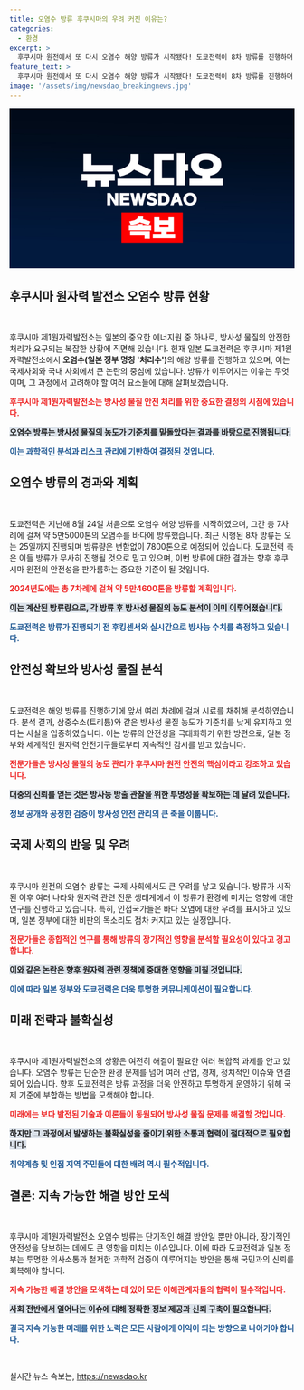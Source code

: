 ```yaml
---
title: 오염수 방류 후쿠시마의 우려 커진 이유는?
categories:
  - 환경
excerpt: >
  후쿠시마 원전에서 또 다시 오염수 해양 방류가 시작됐다! 도쿄전력이 8차 방류를 진행하며 방사성 물질 농도를 기준치 이하로 유지한다고 발표했는데, 이 결정에 대한 논란은 계속될 전망. 클릭해 자세히 알아보세요!
feature_text: >
  후쿠시마 원전에서 또 다시 오염수 해양 방류가 시작됐다! 도쿄전력이 8차 방류를 진행하며 방사성 물질 농도를 기준치 이하로 유지한다고 발표했는데, 이 결정에 대한 논란은 계속될 전망. 클릭해 자세히 알아보세요!
image: '/assets/img/newsdao_breakingnews.jpg'
---
```


<p><img src="/assets/img/newsdao_breakingnews.jpg" alt="flaretime 속보" /></p>

<h2 data-ke-size="size26">후쿠시마 원자력 발전소 오염수 방류 현황</h2>

<p data-ke-size="size16">&nbsp;</p>

<p>후쿠시마 제1원자력발전소는 일본의 중요한 에너지원 중 하나로, 방사성 물질의 안전한 처리가 요구되는 복잡한 상황에 직면해 있습니다. 현재 일본 도쿄전력은 후쿠시마 제1원자력발전소에서 <strong>오염수(일본 정부 명칭 '처리수')</strong>의 해양 방류를 진행하고 있으며, 이는 국제사회와 국내 사회에서 큰 논란의 중심에 있습니다. 방류가 이루어지는 이유는 무엇이며, 그 과정에서 고려해야 할 여러 요소들에 대해 살펴보겠습니다.</p>

<p><b><span style="color: #ee2323;">후쿠시마 제1원자력발전소는 방사성 물질 안전 처리를 위한 중요한 결정의 시점에 있습니다.</span></b></p>

<p><b><span style="background-color: #21538527;">오염수 방류는 방사성 물질의 농도가 기준치를 밑돌았다는 결과를 바탕으로 진행됩니다.</span></b></p>

<p><b><span style="color: #1a5490;">이는 과학적인 분석과 리스크 관리에 기반하여 결정된 것입니다.</span></b></p>

<h2 data-ke-size="size26">오염수 방류의 경과와 계획</h2>

<p data-ke-size="size16">&nbsp;</p>

<p>도쿄전력은 지난해 8월 24일 처음으로 오염수 해양 방류를 시작하였으며, 그간 총 7차례에 걸쳐 약 5만5000톤의 오염수를 바다에 방류했습니다. 최근 시행된 8차 방류는 오는 25일까지 진행되며 방류량은 변함없이 7800톤으로 예정되어 있습니다. 도쿄전력 측은 이들 방류가 무사히 진행될 것으로 믿고 있으며, 이번 방류에 대한 결과는 향후 후쿠시마 원전의 안전성을 판가름하는 중요한 기준이 될 것입니다.</p>

<p><b><span style="color: #ee2323;">2024년도에는 총 7차례에 걸쳐 약 5만4600톤을 방류할 계획입니다.</span></b></p>

<p><b><span style="background-color: #21538527;">이는 계산된 방류량으로, 각 방류 후 방사성 물질의 농도 분석이 이미 이루어졌습니다.</span></b></p>

<p><b><span style="color: #1a5490;">도쿄전력은 방류가 진행되기 전 후킹센서와 실시간으로 방사능 수치를 측정하고 있습니다.</span></b></p>

<h2 data-ke-size="size26">안전성 확보와 방사성 물질 분석</h2>

<p data-ke-size="size16">&nbsp;</p>

<p>도쿄전력은 해양 방류를 진행하기에 앞서 여러 차례에 걸쳐 시료를 채취해 분석하였습니다. 분석 결과, 삼중수소(트리튬)와 같은 방사성 물질 농도가 기준치를 낮게 유지하고 있다는 사실을 입증하였습니다. 이는 방류의 안전성을 극대화하기 위한 방편으로, 일본 정부와 세계적인 원자력 안전기구들로부터 지속적인 감시를 받고 있습니다.</p>

<p><b><span style="color: #ee2323;">전문가들은 방사성 물질의 농도 관리가 후쿠시마 원전 안전의 핵심이라고 강조하고 있습니다.</span></b></p>

<p><b><span style="background-color: #21538527;">대중의 신뢰를 얻는 것은 방사능 방출 관찰을 위한 투명성을 확보하는 데 달려 있습니다.</span></b></p>

<p><b><span style="color: #1a5490;">정보 공개와 공정한 검증이 방사성 안전 관리의 큰 축을 이룹니다.</span></b></p>

<h2 data-ke-size="size26">국제 사회의 반응 및 우려</h2>

<p data-ke-size="size16">&nbsp;</p>

<p>후쿠시마 원전의 오염수 방류는 국제 사회에서도 큰 우려를 낳고 있습니다. 방류가 시작된 이후 여러 나라와 원자력 관련 전문 생태계에서 이 방류가 환경에 미치는 영향에 대한 연구를 진행하고 있습니다. 특히, 인접국가들은 바다 오염에 대한 우려를 표시하고 있으며, 일본 정부에 대한 비판의 목소리도 점차 커지고 있는 실정입니다.</p>

<p><b><span style="color: #ee2323;">전문가들은 종합적인 연구를 통해 방류의 장기적인 영향을 분석할 필요성이 있다고 경고합니다.</span></b></p>

<p><b><span style="background-color: #21538527;">이와 같은 논란은 향후 원자력 관련 정책에 중대한 영향을 미칠 것입니다.</span></b></p>

<p><b><span style="color: #1a5490;">이에 따라 일본 정부와 도쿄전력은 더욱 투명한 커뮤니케이션이 필요합니다.</span></b></p>

<h2 data-ke-size="size26">미래 전략과 불확실성</h2>

<p data-ke-size="size16">&nbsp;</p>

<p>후쿠시마 제1원자력발전소의 상황은 여전히 해결이 필요한 여러 복합적 과제를 안고 있습니다. 오염수 방류는 단순한 환경 문제를 넘어 여러 산업, 경제, 정치적인 이슈와 연결되어 있습니다. 향후 도쿄전력은 방류 과정을 더욱 안전하고 투명하게 운영하기 위해 국제 기준에 부합하는 방법을 모색해야 합니다.</p>

<p><b><span style="color: #ee2323;">미래에는 보다 발전된 기술과 이론들이 동원되어 방사성 물질 문제를 해결할 것입니다.</span></b></p>

<p><b><span style="background-color: #21538527;">하지만 그 과정에서 발생하는 불확실성을 줄이기 위한 소통과 협력이 절대적으로 필요합니다.</span></b></p>

<p><b><span style="color: #1a5490;">취약계층 및 인접 지역 주민들에 대한 배려 역시 필수적입니다.</span></b></p>

<h2 data-ke-size="size26">결론: 지속 가능한 해결 방안 모색</h2>

<p data-ke-size="size16">&nbsp;</p>

<p>후쿠시마 제1원자력발전소 오염수 방류는 단기적인 해결 방안일 뿐만 아니라, 장기적인 안전성을 담보하는 데에도 큰 영향을 미치는 이슈입니다. 이에 따라 도쿄전력과 일본 정부는 투명한 의사소통과 철저한 과학적 검증이 이루어지는 방안을 통해 국민과의 신뢰를 회복해야 합니다.</p>

<p><b><span style="color: #ee2323;">지속 가능한 해결 방안을 모색하는 데 있어 모든 이해관계자들의 협력이 필수적입니다.</span></b></p>

<p><b><span style="background-color: #21538527;">사회 전반에서 일어나는 이슈에 대해 정확한 정보 제공과 신뢰 구축이 필요합니다.</span></b></p>

<p><b><span style="color: #1a5490;">결국 지속 가능한 미래를 위한 노력은 모든 사람에게 이익이 되는 방향으로 나아가야 합니다.</span></b></p>

<p data-ke-size="size16">&nbsp;</p>
실시간 뉴스 속보는, <a href="https://newsdao.kr" rel="dofollow">https://newsdao.kr</a>


